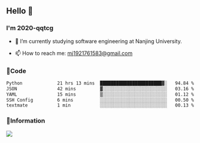 ## Hello 👋


### I'm 2020-qqtcg

- 🔭 I’m currently studying software engineering at Nanjing University. 
<!-- - 🌱 I’m currently learning MLsys and -->
<!-- - 👯 I’m looking to collaborate on ... -->
<!-- - 🤔 I’m looking for help with ... -->
<!-- - 💬 Ask me about ... -->
- 📫 How to reach me: mj1921761583@gmail.com
<!-- - 😄 Pronouns: ... -->
<!-- - ⚡ Fun fact: ... -->

### 🌱Code
<!--START_SECTION:waka-->

```txt
Python             21 hrs 13 mins  ███████████████████████▓░   94.84 %
JSON               42 mins         ▓░░░░░░░░░░░░░░░░░░░░░░░░   03.16 %
YAML               15 mins         ▒░░░░░░░░░░░░░░░░░░░░░░░░   01.12 %
SSH Config         6 mins          ░░░░░░░░░░░░░░░░░░░░░░░░░   00.50 %
textmate           1 min           ░░░░░░░░░░░░░░░░░░░░░░░░░   00.13 %
```

<!--END_SECTION:waka-->

### 💬Information
![](https://github-readme-stats.vercel.app/api?username=2020-qqtcg&theme=buefy&hide_border=false)


<!-- <div align="center"> <img src="https://github-readme-activity-graph.vercel.app/graph?username=2020-qqtcg&theme=minimal" /> </div> -->


